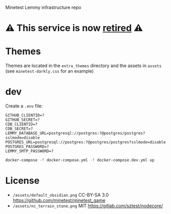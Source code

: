 
Minetest Lemmy infrastructure repo

# :warning: This service is now [retired](https://forum.luanti.org/viewtopic.php?p=440958#p440958) :warning:

# Themes

Themes are located in the `extra_themes` directory and the assets in `assets` (see `minetest-darkly.css` for an example)

# dev

Create a `.env` file:
```
GITHUB_CLIENTID=?
GITHUB_SECRET=?
CDB_CLIENTID=?
CDB_SECRET=?
LEMMY_DATABASE_URL=postgresql://postgres:?@postgres/postgres?sslmode=disable
POSTGRES_URL=postgresql://postgres:?@postgres/postgres?sslmode=disable
POSTGRES_PASSWORD=?
LEMMY_SMTP_PASSWORD=?
```

```sh
docker-compose -f docker-compose.yml -f docker-compose.dev.yml up
```

# License

* `/assets/default_obsidian.png` CC-BY-SA 3.0 https://github.com/minetest/minetest_game
* `/assets/nc_terrain_stone.png` MIT https://gitlab.com/sztest/nodecore/